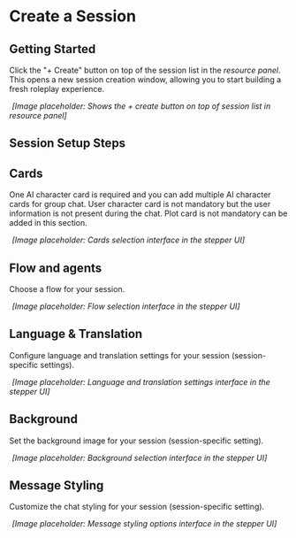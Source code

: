 # Create a Session

## Getting Started

Click the "+ Create" button on top of the session list in the *resource panel*. This opens a new session creation window, allowing you to start building a fresh roleplay experience.

![Create session button](./images/create-session-button.png)
*[Image placeholder: Shows the + create button on top of session list in resource panel]*

## Session Setup Steps

## Cards

One AI character card is required and you can add multiple AI character cards for group chat. User character card is not mandatory but the user information is not present during the chat. Plot card is not mandatory can be added in this section.

![Cards step](./images/cards-step.png)
*[Image placeholder: Cards selection interface in the stepper UI]*

## Flow and agents

Choose a flow for your session.

![Flow step](./images/flow-step.png)
*[Image placeholder: Flow selection interface in the stepper UI]*

## Language & Translation

Configure language and translation settings for your session (session-specific settings).

![Language and translation step](./images/language-translation-step.png)
*[Image placeholder: Language and translation settings interface in the stepper UI]*

## Background

Set the background image for your session (session-specific setting).

![Background step](./images/background-step.png)
*[Image placeholder: Background selection interface in the stepper UI]*

## Message Styling

Customize the chat styling for your session (session-specific setting).

![Message styling step](./images/message-styling-step.png)
*[Image placeholder: Message styling options interface in the stepper UI]*
